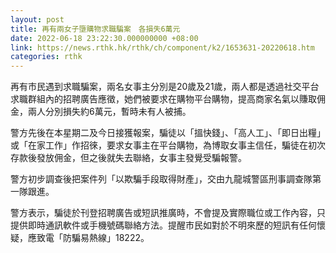 ```yaml
---
layout: post
title: 再有兩女子墮購物求職騙案　各損失6萬元
date: 2022-06-18 23:22:30.000000000 +08:00
link: https://news.rthk.hk/rthk/ch/component/k2/1653631-20220618.htm
categories: rthk
---
```


再有市民遇到求職騙案，兩名女事主分別是20歲及21歲，兩人都是透過社交平台求職群組內的招聘廣告應徵，她們被要求在購物平台購物，提高商家名氣以賺取佣金，兩人分別損失約6萬元，暫時未有人被捕。

警方先後在本星期二及今日接獲報案，騙徒以「搵快錢」、「高人工」、「即日出糧」或「在家工作」作招徠，要求女事主在平台購物，為博取女事主信任，騙徒在初次存款後發放佣金，但之後就失去聯絡，女事主發覺受騙報警。

警方初步調查後把案件列「以欺騙手段取得財產」，交由九龍城警區刑事調查隊第一隊跟進。

警方表示，騙徒於刊登招聘廣告或短訊推廣時，不會提及實際職位或工作內容，只提供即時通訊軟件或手機號碼聯絡方法。提醒市民如對於不明來歷的短訊有任何懷疑，應致電「防騙易熱線」18222。

